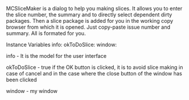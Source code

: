 MCSliceMaker is a dialog to help you making slices.It allows you to enter the slice number, the summary and to directly select dependent dirty packages.Then a slice package is added for you in the working copy browser from which it is opened.Just copy-paste issue number and summary. All is formated for you.Instance Variables	info:		<MCSliceInfo>	okToDoSlice:		<Boolean>	window:		<StandardWindow>info	- It is the model for the user interfaceokToDoSlice	- true if the OK button is clicked, it is to avoid slice making in case of cancel and in the case where the close button of the window has been clickedwindow	- my window